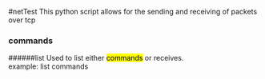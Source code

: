 #netTest
This python script allows for the sending and receiving of packets over tcp

### commands
######list
Used to list either <mark>commands</mark> or receives.<br/>
example: list commands